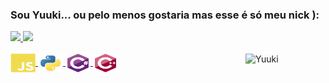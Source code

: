 ### Sou Yuuki... ou pelo menos gostaria mas esse é só meu nick ):

 <div>
  <a href="https://github.com/CallMeYuuki">
  <img height="180em" src="https://github-readme-stats.vercel.app/api?username=CallMeYuuki&show_icons=true&theme=dark&include_all_commits=true&count_private=true"/>
  <img height="180em" src="https://github-readme-stats.vercel.app/api/top-langs/?username=CallMeYuuki&layout=compact&langs_count=7&theme=dark"/>
</div>
 
 <div style="display: inline_block"><br>
  <img align="center" alt="YuukiJs" height="30" width="40" src="https://raw.githubusercontent.com/devicons/devicon/master/icons/javascript/javascript-plain.svg">
  <img align="center" alt="YuukiPython" height="30" width="40" src="https://raw.githubusercontent.com/devicons/devicon/master/icons/python/python-original.svg">
  <img align="center" alt="YuukiCsharp" height="30" width="40" src="https://raw.githubusercontent.com/devicons/devicon/master/icons/csharp/csharp-original.svg">
  <img align="center" alt="YuukiCPP" height="30" width = "40" src="https://raw.githubusercontent.com/devicons/devicon/master/icons/cplusplus/cplusplus-original.svg">
  <img align="right" alt="Yuuki" height="128px" width = "128px" src="https://i.imgur.com/Pjxd7J8.png">
</div>
